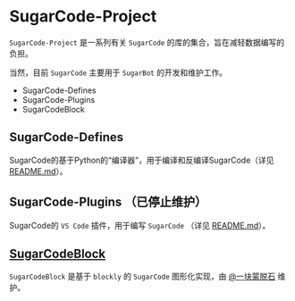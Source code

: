 # SugarCode-Project
`SugarCode-Project` 是一系列有关 `SugarCode` 的库的集合，旨在减轻数据编写的负担。

当然，目前 `SugarCode` 主要用于 `SugarBot` 的开发和维护工作。
- SugarCode-Defines
- SugarCode-Plugins
- SugarCodeBlock
## SugarCode-Defines
SugarCode的基于Python的“编译器”，用于编译和反编译SugarCode（详见 [README.md](https://github.com/Monody-S/SugarCode-Project/blob/main/Defines/README.md)）。
## SugarCode-Plugins （已停止维护）
SugarCode的 `VS Code` 插件，用于编写 `SugarCode` （详见 [README.md](https://github.com/Monody-S/SugarCode-Project/blob/main/Plugins/README.md)）。
## [SugarCodeBlock](https://github.com/montmorill/SugarCodeBlock)
`SugarCodeBlock` 是基于 `blockly` 的 `SugarCode` 图形化实现，由 [@一块蒙脱石](https://github.com/montmorill) 维护。 
